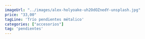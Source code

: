 ```yaml
---
imageUrl: "../images/alex-holyoake-uh2OdOZnedY-unsplash.jpg"
price: "33,00"
tagLine: 'Trío pendientes métalico'
categories: ["accesorios"]
tag: 'pendientes'
---
```

